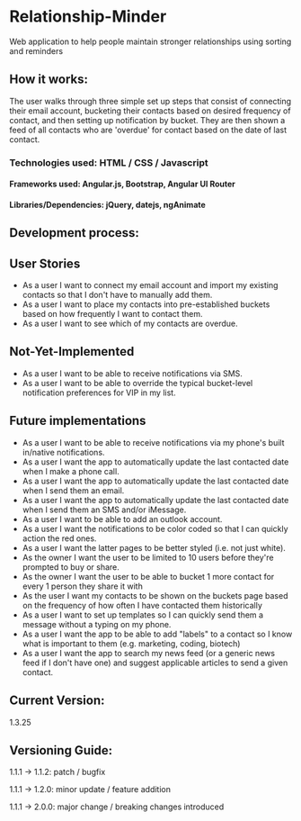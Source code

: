 # Relationship-Minder
Web application to help people maintain stronger relationships using sorting and reminders

## How it works:
The user walks through three simple set up steps that consist of connecting their email account, bucketing their contacts based on desired frequency of contact, and then setting up notification by bucket. They are then shown a feed of all contacts who are 'overdue' for contact based on the date of last contact.

### Technologies used: HTML / CSS / Javascript

#### Frameworks used: Angular.js, Bootstrap, Angular UI Router

#### Libraries/Dependencies: jQuery, datejs, ngAnimate

## Development process:

## User Stories
* As a user I want to connect my email account and import my existing contacts so that I don't have to manually add them.
* As a user I want to place my contacts into pre-established buckets based on how frequently I want to contact them.
* As a user I want to see which of my contacts are overdue.

## Not-Yet-Implemented
* As a user I want to be able to receive notifications via SMS.
* As a user I want to be able to override the typical bucket-level notification preferences for VIP in my list.

## Future implementations
* As a user I want to be able to receive notifications via my phone's built in/native notifications.
* As a user I want the app to automatically update the last contacted date when I make a phone call.
* As a user I want the app to automatically update the last contacted date when I send them an email.
* As a user I want the app to automatically update the last contacted date when I send them an SMS and/or iMessage.
* As a user I want to be able to add an outlook account.
* As a user I want the notifications to be color coded so that I can quickly action the red ones.
* As a user I want the latter pages to be better styled (i.e. not just white).
* As the owner I want the user to be limited to 10 users before they're prompted to buy or share.
* As the owner I want the user to be able to bucket 1 more contact for every 1 person they share it with
* As the user I want my contacts to be shown on the buckets page based on the frequency of how often I have contacted them historically
* As a user I want to set up templates so I can quickly send them a message without a typing on my phone.
* As a user I want the app to be able to add "labels" to a contact so I know what is important to them (e.g. marketing, coding, biotech)
* As a user I want the app to search my news feed (or a generic news feed if I don't have one) and suggest applicable articles to send a given contact.

## Current Version:
1.3.25

## Versioning Guide:
1.1.1 -> 1.1.2: patch / bugfix

1.1.1 -> 1.2.0: minor update / feature addition

1.1.1 -> 2.0.0: major change / breaking changes introduced
